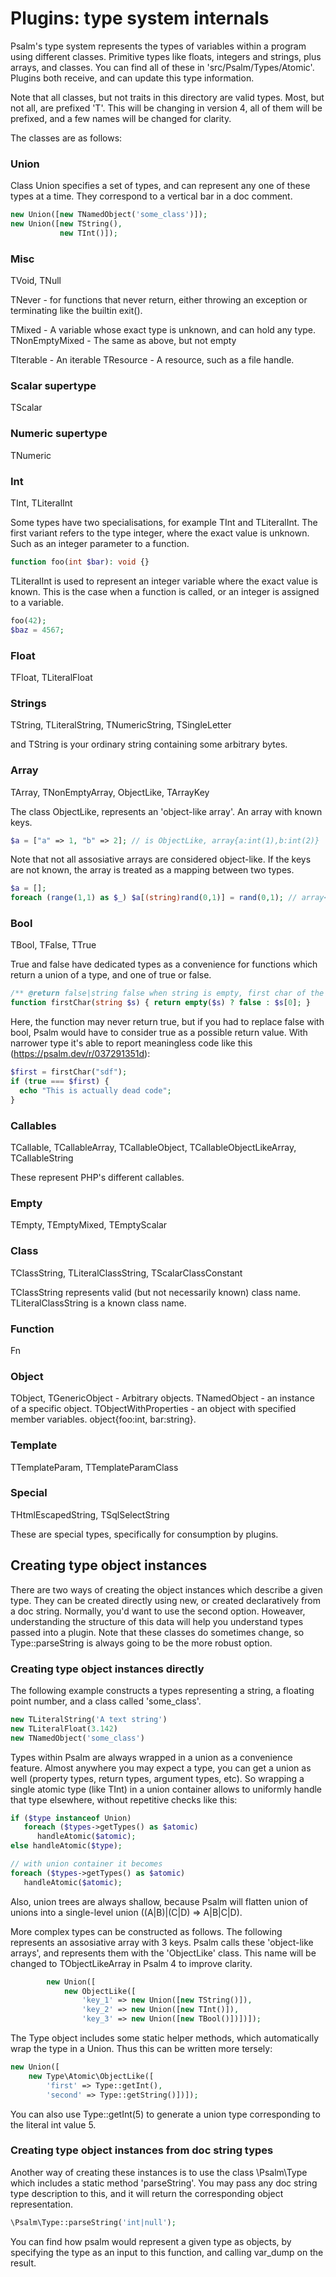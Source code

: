 # Plugins: type system internals

Psalm's type system represents the types of variables within a program using different classes. Primitive types like floats, integers and strings, plus arrays, and classes. You can find all of these in 'src/Psalm/Types/Atomic'. Plugins both receive, and can update this type information.

Note that all classes, but not traits in this directory are valid types. Most, but not all, are prefixed 'T'. This will be changing in version 4, all of them will be prefixed, and a few names will be changed for clarity.

The classes are as follows:

### Union

Class Union specifies a set of types, and can represent any one of these types at a time. They correspond to a vertical bar in a doc comment.

``` php
new Union([new TNamedObject('some_class')]);
new Union([new TString(),
           new TInt()]);

```


### Misc

TVoid, TNull

TNever - for functions that never return, either throwing an exception or terminating like the builtin exit().

TMixed - A variable whose exact type is unknown, and can hold any type.
TNonEmptyMixed - The same as above, but not empty


TIterable - An iterable
TResource - A resource, such as a file handle.


### Scalar supertype

TScalar


### Numeric supertype

TNumeric


### Int

TInt, TLiteralInt

Some types have two specialisations, for example TInt and TLiteralInt. The first variant refers to the type integer, where the exact value is unknown. Such as an integer parameter to a function.

``` php
function foo(int $bar): void {}
```

TLiteralInt is used to represent an integer variable where the exact value is known. This is the case when a function is called, or an integer is assigned to a variable.

``` php
foo(42);
$baz = 4567;
```


### Float

TFloat, TLiteralFloat


### Strings

TString, TLiteralString, TNumericString, TSingleLetter

and TString is your ordinary string containing some arbitrary bytes.


### Array

TArray, TNonEmptyArray, ObjectLike, TArrayKey


The class ObjectLike, represents an 'object-like array'. An array with known keys.

``` php
$a = ["a" => 1, "b" => 2]; // is ObjectLike, array{a:int(1),b:int(2)}
```

Note that not all assosiative arrays are considered object-like. If the keys are not known, the array is treated as a mapping between two types.

``` php
$a = [];
foreach (range(1,1) as $_) $a[(string)rand(0,1)] = rand(0,1); // array<string,int>
```


### Bool

TBool, TFalse, TTrue

True and false have dedicated types as a convenience for functions which return a union of a type, and one of true or false. 

``` php
/** @return false|string false when string is empty, first char of the parameter otherwise */
function firstChar(string $s) { return empty($s) ? false : $s[0]; }
```

Here, the function may never return true, but if you had to replace false with bool, Psalm would have to consider true as a possible return value. With narrower type it's able to report meaningless code like this (https://psalm.dev/r/037291351d):

``` php
$first = firstChar("sdf");
if (true === $first) {
  echo "This is actually dead code";
}
```


### Callables

TCallable, TCallableArray, TCallableObject, TCallableObjectLikeArray, TCallableString

These represent PHP's different callables.


### Empty

TEmpty, TEmptyMixed, TEmptyScalar


### Class

TClassString, TLiteralClassString, TScalarClassConstant

TClassString represents valid (but not necessarily known) class name. TLiteralClassString is a known class name.


### Function

Fn


### Object

TObject, TGenericObject - Arbitrary objects.
TNamedObject -  an instance of a specific object.
TObjectWithProperties - an object with specified member variables. object{foo:int, bar:string}.


### Template

TTemplateParam, TTemplateParamClass


### Special

THtmlEscapedString, TSqlSelectString

These are special types, specifically for consumption by plugins.


## Creating type object instances

There are two ways of creating the object instances which describe a given type. They can be created directly using new, or created declaratively from a doc string. Normally, you'd want to use the second option. Howeaver, understanding the structure of this data will help you understand types passed into a plugin.
Note that these classes do sometimes change, so Type::parseString is always going to be the more robust option.


### Creating type object instances directly

The following example constructs a types representing a string, a floating point number, and a class called 'some\_class'.

``` php
new TLiteralString('A text string')
new TLiteralFloat(3.142)
new TNamedObject('some_class')
```

Types within Psalm are always wrapped in a union as a convenience feature. Almost anywhere you may expect a type, you can get a union as well (property types, return types, argument types, etc). So wrapping a single atomic type (like TInt) in a union container allows to uniformly handle that type elsewhere, without repetitive checks like this:

``` php
if ($type instanceof Union) 
   foreach ($types->getTypes() as $atomic) 
      handleAtomic($atomic); 
else handleAtomic($type);

// with union container it becomes
foreach ($types->getTypes() as $atomic)
   handleAtomic($atomic);
```

Also, union trees are always shallow, because Psalm will flatten union of unions into a single-level union ((A|B)|(C|D) => A|B|C|D).


More complex types can be constructed as follows. The following represents an assosiative array with 3 keys. Psalm calls these 'object-like arrays', and represents them with the 'ObjectLike' class. This name will be changed to TObjectLikeArray in Psalm 4 to improve clarity.


``` php
        new Union([
            new ObjectLike([
                'key_1' => new Union([new TString()]),
                'key_2' => new Union([new TInt()]),
                'key_3' => new Union([new TBool()])])]);
```

The Type object includes some static helper methods, which automatically wrap the type in a Union. Thus this can be written more tersely: 

``` php
new Union([
    new Type\Atomic\ObjectLike([
        'first' => Type::getInt(),
        'second' => Type::getString()])]);
```

You can also use Type::getInt(5) to generate a union type corresponding to the literal int value 5.


### Creating type object instances from doc string types

Another way of creating these instances is to use the class \Psalm\Type which includes a static method 'parseString'. You may pass any doc string type description to this, and it will return the corresponding object representation.

``` php
\Psalm\Type::parseString('int|null');
```

You can find how psalm would represent a given type as objects, by specifying the type as an input to this function, and calling var\_dump on the result.


